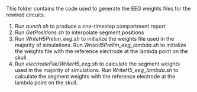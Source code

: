 This folder contains the code used to generate the EEG weights files for the rewired circuits. 

1. Run *aunch.sh*  to produce a one-timestep compartment report
2. Run *GetPositions.sh* to interpolate segment positions
3. Run *WriteH5Prelim_eeg.sh* to initialize the weights file used in the majority of simulations. Run *WriteH5Prelim_eeg_lambda.sh* to initialize the weights file with the reference electrode at the lambda point on the skull.
4. Run *electrodeFile/WriteH5_eeg.sh* to calculate the segment weights used in the majority of simulations. Run *WriteH5_eeg_lambda.sh* to calculate the segment weights with the reference electrode at the lambda point on the skull.

